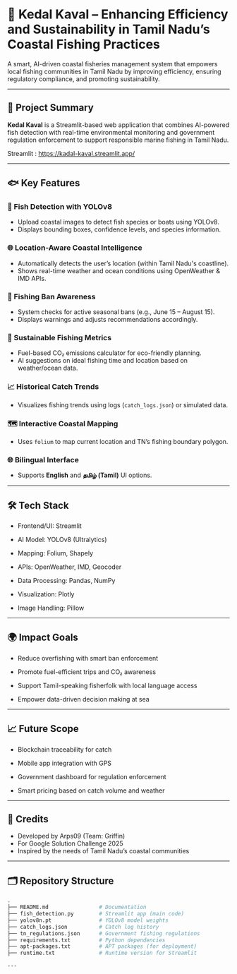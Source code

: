 # 🌊 Kedal Kaval – Enhancing Efficiency and Sustainability in Tamil Nadu’s Coastal Fishing Practices

A smart, AI-driven coastal fisheries management system that empowers local fishing communities in Tamil Nadu by improving efficiency, ensuring regulatory compliance, and promoting sustainability.

---

## 📌 Project Summary

**Kedal Kaval** is a Streamlit-based web application that combines AI-powered fish detection with real-time environmental monitoring and government regulation enforcement to support responsible marine fishing in Tamil Nadu.

Streamlit : https://kadal-kaval.streamlit.app/


---

## 🐟 Key Features

### 🎣 Fish Detection with YOLOv8
- Upload coastal images to detect fish species or boats using YOLOv8.
- Displays bounding boxes, confidence levels, and species information.

### 🌐 Location-Aware Coastal Intelligence
- Automatically detects the user’s location (within Tamil Nadu's coastline).
- Shows real-time weather and ocean conditions using OpenWeather & IMD APIs.

### 🚫 Fishing Ban Awareness
- System checks for active seasonal bans (e.g., June 15 – August 15).
- Displays warnings and adjusts recommendations accordingly.

### 🌱 Sustainable Fishing Metrics
- Fuel-based CO₂ emissions calculator for eco-friendly planning.
- AI suggestions on ideal fishing time and location based on weather/ocean data.

### 📈 Historical Catch Trends
- Visualizes fishing trends using logs (`catch_logs.json`) or simulated data.

### 🗺️ Interactive Coastal Mapping
- Uses `folium` to map current location and TN’s fishing boundary polygon.

### 🌐 Bilingual Interface
- Supports **English** and **தமிழ் (Tamil)** UI options.

---

## 🛠️ Tech Stack
- Frontend/UI: Streamlit

- AI Model: YOLOv8 (Ultralytics)

- Mapping: Folium, Shapely

- APIs: OpenWeather, IMD, Geocoder

- Data Processing: Pandas, NumPy

- Visualization: Plotly

- Image Handling: Pillow

---

## 🌍 Impact Goals

- Reduce overfishing with smart ban enforcement

- Promote fuel-efficient trips and CO₂ awareness

- Support Tamil-speaking fisherfolk with local language access

- Empower data-driven decision making at sea

---

## 📈 Future Scope
- Blockchain traceability for catch

- Mobile app integration with GPS

- Government dashboard for regulation enforcement

- Smart pricing based on catch volume and weather

---

## 🙌 Credits
- Developed by Arps09 (Team: Griffin)
- For Google Solution Challenge 2025
- Inspired by the needs of Tamil Nadu’s coastal communities

---

## 🗂️ Repository Structure

```bash
.
├── README.md                # Documentation
├── fish_detection.py        # Streamlit app (main code)
├── yolov8n.pt               # YOLOv8 model weights
├── catch_logs.json          # Catch log history
├── tn_regulations.json      # Government fishing regulations
├── requirements.txt         # Python dependencies
├── apt-packages.txt         # APT packages (for deployment)
├── runtime.txt              # Runtime version for Streamlit

---



